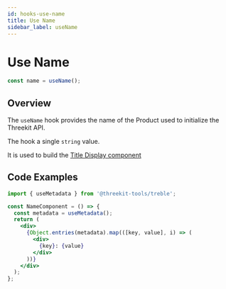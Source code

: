 ```yaml
---
id: hooks-use-name
title: Use Name
sidebar_label: useName
---
```


# Use Name

```jsx
const name = useName();
```

## Overview

The `useName` hook provides the name of the Product used to initialize the Threekit API.

The hook a single `string` value.

It is used to build the [Title Display component](displays-title)

## Code Examples

```jsx
import { useMetadata } from '@threekit-tools/treble';

const NameComponent = () => {
  const metadata = useMetadata();
  return (
    <div>
      {Object.entries(metadata).map(([key, value], i) => (
        <div>
          {key}: {value}
        </div>
      ))}
    </div>
  );
};
```
